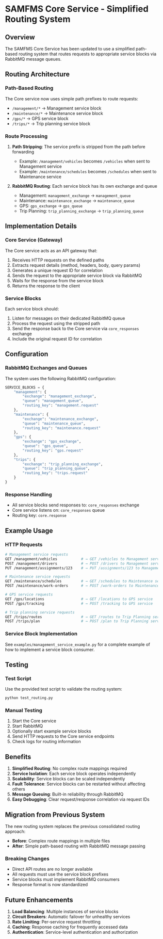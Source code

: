 # SAMFMS Core Service - Simplified Routing System

## Overview

The SAMFMS Core Service has been updated to use a simplified path-based routing system that routes requests to appropriate service blocks via RabbitMQ message queues.

## Routing Architecture

### Path-Based Routing

The Core service now uses simple path prefixes to route requests:

- `/management/*` → Management service block
- `/maintenance/*` → Maintenance service block
- `/gps/*` → GPS service block
- `/trips/*` → Trip planning service block

### Route Processing

1. **Path Stripping**: The service prefix is stripped from the path before forwarding

   - Example: `/management/vehicles` becomes `/vehicles` when sent to Management service
   - Example: `/maintenance/schedules` becomes `/schedules` when sent to Maintenance service

2. **RabbitMQ Routing**: Each service block has its own exchange and queue
   - Management: `management_exchange` → `management_queue`
   - Maintenance: `maintenance_exchange` → `maintenance_queue`
   - GPS: `gps_exchange` → `gps_queue`
   - Trip Planning: `trip_planning_exchange` → `trip_planning_queue`

## Implementation Details

### Core Service (Gateway)

The Core service acts as an API gateway that:

1. Receives HTTP requests on the defined paths
2. Extracts request details (method, headers, body, query params)
3. Generates a unique request ID for correlation
4. Sends the request to the appropriate service block via RabbitMQ
5. Waits for the response from the service block
6. Returns the response to the client

### Service Blocks

Each service block should:

1. Listen for messages on their dedicated RabbitMQ queue
2. Process the request using the stripped path
3. Send the response back to the Core service via `core_responses` exchange
4. Include the original request ID for correlation

## Configuration

### RabbitMQ Exchanges and Queues

The system uses the following RabbitMQ configuration:

```python
SERVICE_BLOCKS = {
    "management": {
        "exchange": "management_exchange",
        "queue": "management_queue",
        "routing_key": "management.request"
    },
    "maintenance": {
        "exchange": "maintenance_exchange",
        "queue": "maintenance_queue",
        "routing_key": "maintenance.request"
    },
    "gps": {
        "exchange": "gps_exchange",
        "queue": "gps_queue",
        "routing_key": "gps.request"
    },
    "trips": {
        "exchange": "trip_planning_exchange",
        "queue": "trip_planning_queue",
        "routing_key": "trips.request"
    }
}
```

### Response Handling

- All service blocks send responses to: `core_responses` exchange
- Core service listens on: `core_responses` queue
- Routing key: `core.response`

## Example Usage

### HTTP Requests

```bash
# Management service requests
GET /management/vehicles           # → GET /vehicles to Management service
POST /management/drivers           # → POST /drivers to Management service
PUT /management/assignments/123    # → PUT /assignments/123 to Management service

# Maintenance service requests
GET /maintenance/schedules         # → GET /schedules to Maintenance service
POST /maintenance/work-orders      # → POST /work-orders to Maintenance service

# GPS service requests
GET /gps/locations                 # → GET /locations to GPS service
POST /gps/tracking                 # → POST /tracking to GPS service

# Trip planning service requests
GET /trips/routes                  # → GET /routes to Trip Planning service
POST /trips/plan                   # → POST /plan to Trip Planning service
```

### Service Block Implementation

See `examples/management_service_example.py` for a complete example of how to implement a service block consumer.

## Testing

### Test Script

Use the provided test script to validate the routing system:

```bash
python test_routing.py
```

### Manual Testing

1. Start the Core service
2. Start RabbitMQ
3. Optionally start example service blocks
4. Send HTTP requests to the Core service endpoints
5. Check logs for routing information

## Benefits

1. **Simplified Routing**: No complex route mappings required
2. **Service Isolation**: Each service block operates independently
3. **Scalability**: Service blocks can be scaled independently
4. **Fault Tolerance**: Service blocks can be restarted without affecting others
5. **Message Queuing**: Built-in reliability through RabbitMQ
6. **Easy Debugging**: Clear request/response correlation via request IDs

## Migration from Previous System

The new routing system replaces the previous consolidated routing approach:

- **Before**: Complex route mappings in multiple files
- **After**: Simple path-based routing with RabbitMQ message passing

### Breaking Changes

- Direct API routes are no longer available
- All requests must use the service block prefixes
- Service blocks must implement RabbitMQ consumers
- Response format is now standardized

## Future Enhancements

1. **Load Balancing**: Multiple instances of service blocks
2. **Circuit Breakers**: Automatic failover for unhealthy services
3. **Rate Limiting**: Per-service request throttling
4. **Caching**: Response caching for frequently accessed data
5. **Authentication**: Service-level authentication and authorization
